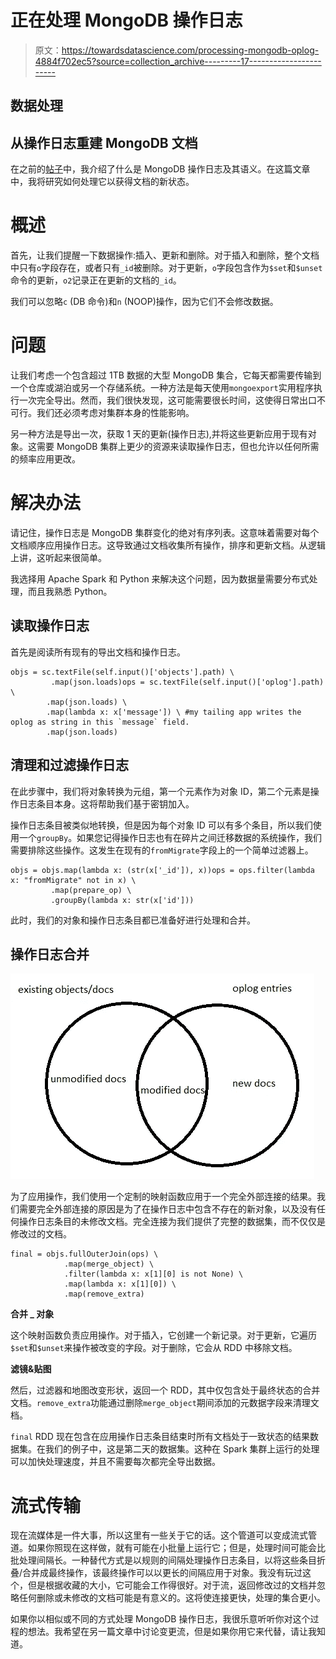# 正在处理 MongoDB 操作日志

> 原文：<https://towardsdatascience.com/processing-mongodb-oplog-4884f702ec5?source=collection_archive---------17----------------------->

## 数据处理

## 从操作日志重建 MongoDB 文档

在之前的[帖子](https://medium.com/@atharva.inamdar/understanding-mongodb-oplog-249f3996f528)中，我介绍了什么是 MongoDB 操作日志及其语义。在这篇文章中，我将研究如何处理它以获得文档的新状态。

# 概述

首先，让我们提醒一下数据操作:插入、更新和删除。对于插入和删除，整个文档中只有`o`字段存在，或者只有`_id`被删除。对于更新，`o`字段包含作为`$set`和`$unset`命令的更新，`o2`记录正在更新的文档的`_id`。

我们可以忽略`c` (DB 命令)和`n` (NOOP)操作，因为它们不会修改数据。

# 问题

让我们考虑一个包含超过 1TB 数据的大型 MongoDB 集合，它每天都需要传输到一个仓库或湖泊或另一个存储系统。一种方法是每天使用`mongoexport`实用程序执行一次完全导出。然而，我们很快发现，这可能需要很长时间，这使得日常出口不可行。我们还必须考虑对集群本身的性能影响。

另一种方法是导出一次，获取 1 天的更新(操作日志),并将这些更新应用于现有对象。这需要 MongoDB 集群上更少的资源来读取操作日志，但也允许以任何所需的频率应用更改。

# 解决办法

请记住，操作日志是 MongoDB 集群变化的绝对有序列表。这意味着需要对每个文档顺序应用操作日志。这导致通过文档收集所有操作，排序和更新文档。从逻辑上讲，这听起来很简单。

我选择用 Apache Spark 和 Python 来解决这个问题，因为数据量需要分布式处理，而且我熟悉 Python。

## 读取操作日志

首先是阅读所有现有的导出文档和操作日志。

```
objs = sc.textFile(self.input()['objects'].path) \
         .map(json.loads)ops = sc.textFile(self.input()['oplog'].path) \
        .map(json.loads) \
        .map(lambda x: x['message']) \ #my tailing app writes the oplog as string in this `message` field.
        .map(json.loads)
```

## 清理和过滤操作日志

在此步骤中，我们将对象转换为元组，第一个元素作为对象 ID，第二个元素是操作日志条目本身。这将帮助我们基于密钥加入。

操作日志条目被类似地转换，但是因为每个对象 ID 可以有多个条目，所以我们使用一个`groupBy`。如果您记得操作日志也有在碎片之间迁移数据的系统操作，我们需要排除这些操作。这发生在现有的`fromMigrate`字段上的一个简单过滤器上。

```
objs = objs.map(lambda x: (str(x['_id']), x))ops = ops.filter(lambda x: "fromMigrate" not in x) \
         .map(prepare_op) \
         .groupBy(lambda x: str(x['id']))
```

此时，我们的对象和操作日志条目都已准备好进行处理和合并。

## 操作日志合并

![](img/425454c9e1aabb0963dda07a102d0f37.png)

为了应用操作，我们使用一个定制的映射函数应用于一个完全外部连接的结果。我们需要完全外部连接的原因是为了在操作日志中包含不存在的新对象，以及没有任何操作日志条目的未修改文档。完全连接为我们提供了完整的数据集，而不仅仅是修改过的文档。

```
final = objs.fullOuterJoin(ops) \
            .map(merge_object) \
            .filter(lambda x: x[1][0] is not None) \
            .map(lambda x: x[1][0]) \
            .map(remove_extra)
```

**合并 _ 对象**

这个映射函数负责应用操作。对于插入，它创建一个新记录。对于更新，它遍历`$set`和`$unset`来操作被改变的字段。对于删除，它会从 RDD 中移除文档。

**滤镜&贴图**

然后，过滤器和地图改变形状，返回一个 RDD，其中仅包含处于最终状态的合并文档。`remove_extra`功能通过删除`merge_object`期间添加的元数据字段来清理文档。

`final` RDD 现在包含在应用操作日志条目结束时所有文档处于一致状态的结果数据集。在我们的例子中，这是第二天的数据集。这种在 Spark 集群上运行的处理可以加快处理速度，并且不需要每次都完全导出数据。

# 流式传输

现在流媒体是一件大事，所以这里有一些关于它的话。这个管道可以变成流式管道。如果你照现在这样做，就有可能在小批量上运行它；但是，处理时间可能会比批处理间隔长。一种替代方式是以规则的间隔处理操作日志条目，以将这些条目折叠/合并成最终操作，该最终操作可以以更长的间隔应用于对象。我没有玩过这个，但是根据收藏的大小，它可能会工作得很好。对于流，返回修改过的文档并忽略任何删除或未修改的文档可能是有意义的。这将使连接更快，处理的集合更小。

如果你以相似或不同的方式处理 MongoDB 操作日志，我很乐意听听你对这个过程的想法。我希望在另一篇文章中讨论变更流，但是如果你用它来代替，请让我知道。